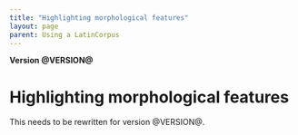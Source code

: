 ```yaml
---
title: "Highlighting morphological features"
layout: page
parent: Using a LatinCorpus
---
```


**Version @VERSION@**

# Highlighting morphological features

This needs to be rewritten for version @VERSION@.
